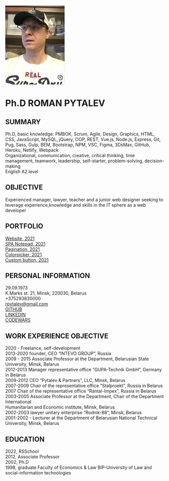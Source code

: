 ![selfie](/selfie.jpg)  
# Ph.D ROMAN PYTALEV  
## SUMMARY   
Ph.D, basic knowledge: PMBOK, Scrum, Agile, Design, Graphics, HTML, CSS, JavaScript, MySQL, jQuery, OOP, REST, Vue.js, Node.js, Express, Git, Pug, Sass, Gulp, BEM, Bootstrap, NPM, VSC, Figma, 3DsMax, GitHub, Heroku, Netlify, Webpack    
Organizational, communication, creative, critical thinking, time management, teamwork, leadership, self-starter, problem-solving, decision-making   
English A2 level  
## OBJECTIVE  
Experienced manager, lawyer, teacher and a junior web designer seeking to leverage experience,knowledge and skills in the IT sphere as a web developer  
## PORTFOLIO   
[Website, 2021](https://rpytalev.github.io/website/)  
[SPA Notepad, 2021](https://unruffled-tesla-3d23e6.netlify.app/)  
[Pagination, 2021](https://rpytalev.github.io/Pagination/)  
[Colorpicker, 2021](https://codepen.io/RoPy73/pen/WNEWQBy/)  
[Custom button, 2021](https://rpytalev.github.io/testTask-customButton/)  
## PERSONAL INFORMATION   
29.09.1973  
K.Marks st. 21, Minsk, 220030, Belarus  
+375293830000  
rpytalev@gmail.com   
[GITHUB](https://github.com/RPytalev)  
[LINKEDIN](https://www.linkedin.com/in/roman-pytalev-841973221/)  
[CODEWARS](https://www.codewars.com/users/RPytalev)  
## WORK EXPERIENCE OBJECTIVE  
2020 - Freelance, self-development  
2013-2020 founder, CEO “INTEVO GROUP”, Russia    
2009 - 2015 Associate Professor at the Department, Belarusian State University, Minsk, Belarus  
2012-2013 Manager representative office “GUPA-Technik GmbH”, Germany in Belarus  
2009-2012 CEO “Pytalev & Partners”, LLC, Minsk, Belarus  
2007-2009 Chair of the representative office “Stalproekt”, Russia in Belarus  
2007 Chair of the representative office “Rantal-Impex”, Russia in Belarus  
2003-2005 Associate Professor at the Department, Chair of the Department International  
Humanitarian and Economic institute, Minsk, Belarus  
2002-2003 lawyer unitary enterprise “Rodnik-88”, Minsk, Belarus  
2001-2002 - Lecturer at the Department of Belarusian National Technical University, Minsk, Belarus  
## EDUCATION  
2022, RSSchool  
2012, Associate Professor  
2002, Ph.D  
1998, graduate Faculty of Economics & Law BIP-University of Law and social-information technologies 
